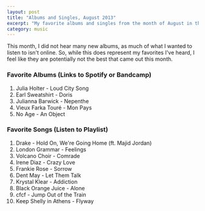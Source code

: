 ```yaml
---
layout: post
title: "Albums and Singles, August 2013"
excerpt: "My favorite albums and singles from the month of August in the 2013th year. "
category: music
---
```


This month, I did not hear many new albums, as much of what I wanted to listen to isn't online. So, while this does represent my favorites I've heard, I feel like they are potentially not the best that came out this month.

### Favorite Albums (Links to Spotify or Bandcamp)

1. Julia Holter - Loud City Song
1. Earl Sweatshirt - Doris
1. Julianna Barwick - Nepenthe
1. Vieux Farka Touré - Mon Pays
1. No Age - An Object

### Favorite Songs (Listen to Playlist)

1. Drake - Hold On, We're Going Home (ft. Majid Jordan)
1. London Grammar - Feelings
1. Volcano Choir - Comrade
1. Irene Diaz - Crazy Love
1. Frankie Rose - Sorrow
1. Dent May - Let Them Talk
1. Krystal Klear - Addiction
1. Black Orange Juice - Alone
1. cfcf - Jump Out of the Train
1. Keep Shelly in Athens - Flyway
